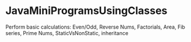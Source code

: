 # JavaMiniProgramsUsingClasses
Perform basic calculations: Even/Odd, Reverse Nums, Factorials, Area, Fib series, Prime Nums, StaticVsNonStatic,
inheritance
